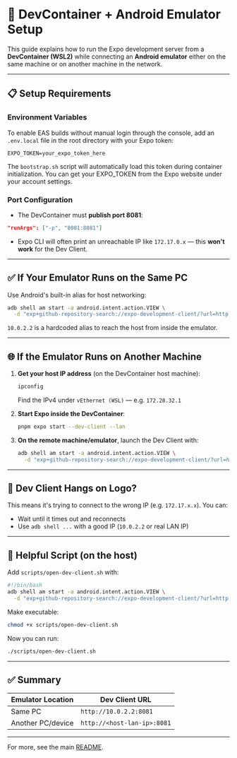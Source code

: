 # 🐳 DevContainer + Android Emulator Setup

This guide explains how to run the Expo development server from a **DevContainer (WSL2)** while connecting an **Android emulator** either on the same machine or on another machine in the network.

---

## 📋 Setup Requirements

### Environment Variables

To enable EAS builds without manual login through the console, add an `.env.local` file in the root directory with your Expo token:

```
EXPO_TOKEN=your_expo_token_here
```

The `bootstrap.sh` script will automatically load this token during container initialization. You can get your EXPO_TOKEN from the Expo website under your account settings.

### Port Configuration

- The DevContainer must **publish port 8081**:

```json
"runArgs": ["-p", "8081:8081"]
```

- Expo CLI will often print an unreachable IP like `172.17.0.x` — this **won't work** for the Dev Client.

---

## ✅ If Your Emulator Runs on the **Same PC**

Use Android's built-in alias for host networking:

```bash
adb shell am start -a android.intent.action.VIEW \
  -d "exp+github-repository-search://expo-development-client/?url=http://10.0.2.2:8081"
```

`10.0.2.2` is a hardcoded alias to reach the host from inside the emulator.

---

## 🌐 If the Emulator Runs on Another Machine

1. **Get your host IP address** (on the DevContainer host machine):

   ```powershell
   ipconfig
   ```

   Find the IPv4 under `vEthernet (WSL)` — e.g. `172.28.32.1`

2. **Start Expo inside the DevContainer**:

   ```bash
   pnpm expo start --dev-client --lan
   ```

3. **On the remote machine/emulator**, launch the Dev Client with:

   ```bash
   adb shell am start -a android.intent.action.VIEW \
     -d "exp+github-repository-search://expo-development-client/?url=http://172.28.32.1:8081"
   ```

---

## 🐢 Dev Client Hangs on Logo?

This means it's trying to connect to the wrong IP (e.g. `172.17.x.x`). You can:

- Wait until it times out and reconnects
- Use `adb shell ...` with a good IP (`10.0.2.2` or real LAN IP)

---

## 📄 Helpful Script (on the host)

Add `scripts/open-dev-client.sh` with:

```bash
#!/bin/bash
adb shell am start -a android.intent.action.VIEW \
  -d "exp+github-repository-search://expo-development-client/?url=http://10.0.2.2:8081"
```

Make executable:

```bash
chmod +x scripts/open-dev-client.sh
```

Now you can run:

```bash
./scripts/open-dev-client.sh
```

---

## ✅ Summary

| Emulator Location | Dev Client URL              |
| ----------------- | --------------------------- |
| Same PC           | `http://10.0.2.2:8081`      |
| Another PC/device | `http://<host-lan-ip>:8081` |

---

For more, see the main [README](./README.md).

